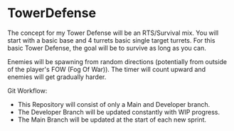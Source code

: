 # TowerDefense
The concept for my Tower Defense will be an RTS/Survival mix. You will start with a basic base and 4 turrets basic single target turrets. For this basic Tower Defense, the goal will be to survive as long as you can.

Enemies will be spawning from random directions (potentially from outside of the player's FOW (Fog Of War)). The timer will count upward and enemies will get gradually harder.

Git Workflow:
* This Repository will consist of only a Main and Developer branch.
* The Developer Branch will be updated constantly with WIP progress.
* The Main Branch will be updated at the start of each new sprint.
